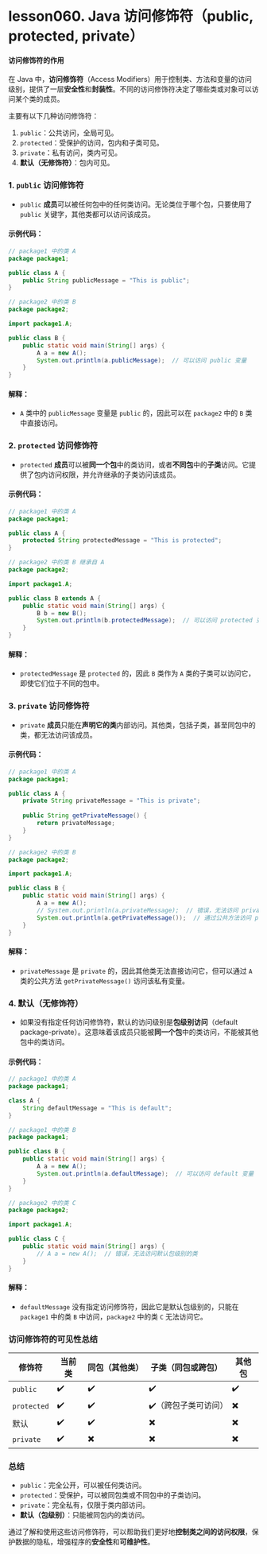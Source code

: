 # lesson060. Java 访问修饰符（public, protected, private）

#### 访问修饰符的作用

在 Java 中，**访问修饰符**（Access Modifiers）用于控制类、方法和变量的访问级别，提供了一层**安全性**和**封装性**。不同的访问修饰符决定了哪些类或对象可以访问某个类的成员。

主要有以下几种访问修饰符：

1. `public`：公共访问，全局可见。
2. `protected`：受保护的访问，包内和子类可见。
3. `private`：私有访问，类内可见。
4. **默认（无修饰符）**：包内可见。

### 1. `public` 访问修饰符

- `public` **成员**可以被任何包中的任何类访问。无论类位于哪个包，只要使用了 `public` 关键字，其他类都可以访问该成员。

#### 示例代码：

```java
// package1 中的类 A
package package1;

public class A {
    public String publicMessage = "This is public";
}

// package2 中的类 B
package package2;

import package1.A;

public class B {
    public static void main(String[] args) {
        A a = new A();
        System.out.println(a.publicMessage);  // 可以访问 public 变量
    }
}
```

#### 解释：

- `A` 类中的 `publicMessage` 变量是 `public` 的，因此可以在 `package2` 中的 `B` 类中直接访问。

### 2. `protected` 访问修饰符

- `protected` **成员**可以被**同一个包**中的类访问，或者**不同包**中的**子类**访问。它提供了包内访问权限，并允许继承的子类访问该成员。

#### 示例代码：

```java
// package1 中的类 A
package package1;

public class A {
    protected String protectedMessage = "This is protected";
}

// package2 中的类 B 继承自 A
package package2;

import package1.A;

public class B extends A {
    public static void main(String[] args) {
        B b = new B();
        System.out.println(b.protectedMessage);  // 可以访问 protected 变量
    }
}
```

#### 解释：

- `protectedMessage` 是 `protected` 的，因此 `B` 类作为 `A` 类的子类可以访问它，即使它们位于不同的包中。

### 3. `private` 访问修饰符

- `private` **成员**只能在**声明它的类**内部访问。其他类，包括子类，甚至同包中的类，都无法访问该成员。

#### 示例代码：

```java
// package1 中的类 A
package package1;

public class A {
    private String privateMessage = "This is private";
    
    public String getPrivateMessage() {
        return privateMessage;
    }
}

// package2 中的类 B
package package2;

import package1.A;

public class B {
    public static void main(String[] args) {
        A a = new A();
        // System.out.println(a.privateMessage);  // 错误，无法访问 private 变量
        System.out.println(a.getPrivateMessage());  // 通过公共方法访问 private 变量
    }
}
```

#### 解释：

- `privateMessage` 是 `private` 的，因此其他类无法直接访问它，但可以通过 `A` 类的公共方法 `getPrivateMessage()` 访问该私有变量。

### 4. 默认（无修饰符）

- 如果没有指定任何访问修饰符，默认的访问级别是**包级别访问**（default package-private）。这意味着该成员只能被**同一个包**中的类访问，不能被其他包中的类访问。

#### 示例代码：

```java
// package1 中的类 A
package package1;

class A {
    String defaultMessage = "This is default";
}

// package1 中的类 B
package package1;

public class B {
    public static void main(String[] args) {
        A a = new A();
        System.out.println(a.defaultMessage);  // 可以访问 default 变量
    }
}

// package2 中的类 C
package package2;

import package1.A;

public class C {
    public static void main(String[] args) {
        // A a = new A();  // 错误，无法访问默认包级别的类
    }
}
```

#### 解释：

- `defaultMessage` 没有指定访问修饰符，因此它是默认包级别的，只能在 `package1` 中的类 `B` 中访问，`package2` 中的类 `C` 无法访问它。

### 访问修饰符的可见性总结

| 修饰符      | 当前类 | 同包（其他类） | 子类（同包或跨包）  | 其他包 |
| ----------- | ------ | -------------- | ------------------- | ------ |
| `public`    | ✔️      | ✔️              | ✔️                   | ✔️      |
| `protected` | ✔️      | ✔️              | ✔️（跨包子类可访问） | ✖️      |
| 默认        | ✔️      | ✔️              | ✖️                   | ✖️      |
| `private`   | ✔️      | ✖️              | ✖️                   | ✖️      |

### 总结

- `public`：完全公开，可以被任何类访问。
- `protected`：受保护，可以被同包类或不同包中的子类访问。
- `private`：完全私有，仅限于类内部访问。
- **默认（包级别）**：只能被同包内的类访问。

通过了解和使用这些访问修饰符，可以帮助我们更好地**控制类之间的访问权限**，保护数据的隐私，增强程序的**安全性**和**可维护性**。